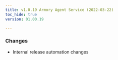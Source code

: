 ```yaml
---
title: v1.0.19 Armory Agent Service (2022-03-22)
toc_hide: true
version: 01.00.19

---
```


### Changes

* Internal release automation changes 
